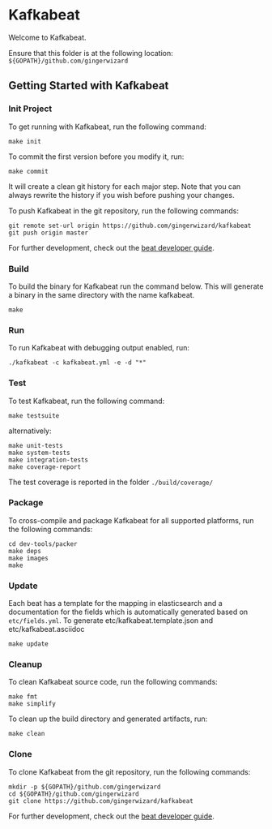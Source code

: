 # Kafkabeat

Welcome to Kafkabeat.

Ensure that this folder is at the following location:
`${GOPATH}/github.com/gingerwizard`

## Getting Started with Kafkabeat

### Init Project
To get running with Kafkabeat, run the following command:

```
make init
```

To commit the first version before you modify it, run:

```
make commit
```

It will create a clean git history for each major step. Note that you can always rewrite the history if you wish before pushing your changes.

To push Kafkabeat in the git repository, run the following commands:

```
git remote set-url origin https://github.com/gingerwizard/kafkabeat
git push origin master
```

For further development, check out the [beat developer guide](https://www.elastic.co/guide/en/beats/libbeat/current/new-beat.html).

### Build

To build the binary for Kafkabeat run the command below. This will generate a binary
in the same directory with the name kafkabeat.

```
make
```


### Run

To run Kafkabeat with debugging output enabled, run:

```
./kafkabeat -c kafkabeat.yml -e -d "*"
```


### Test

To test Kafkabeat, run the following command:

```
make testsuite
```

alternatively:
```
make unit-tests
make system-tests
make integration-tests
make coverage-report
```

The test coverage is reported in the folder `./build/coverage/`


### Package

To cross-compile and package Kafkabeat for all supported platforms, run the following commands:

```
cd dev-tools/packer
make deps
make images
make
```

### Update

Each beat has a template for the mapping in elasticsearch and a documentation for the fields
which is automatically generated based on `etc/fields.yml`.
To generate etc/kafkabeat.template.json and etc/kafkabeat.asciidoc

```
make update
```


### Cleanup

To clean  Kafkabeat source code, run the following commands:

```
make fmt
make simplify
```

To clean up the build directory and generated artifacts, run:

```
make clean
```


### Clone

To clone Kafkabeat from the git repository, run the following commands:

```
mkdir -p ${GOPATH}/github.com/gingerwizard
cd ${GOPATH}/github.com/gingerwizard
git clone https://github.com/gingerwizard/kafkabeat
```


For further development, check out the [beat developer guide](https://www.elastic.co/guide/en/beats/libbeat/current/new-beat.html).
